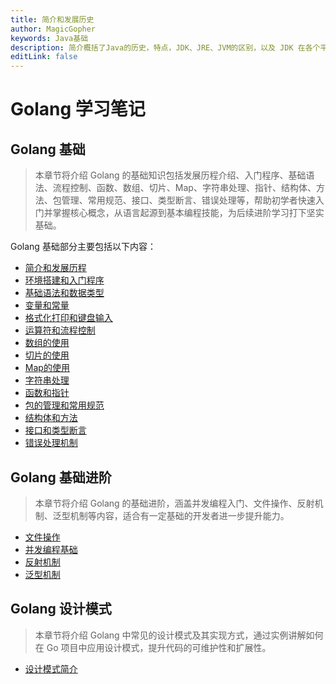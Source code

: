 ```yaml
---
title: 简介和发展历史
author: MagicGopher
keywords: Java基础
description: 简介概括了Java的历史，特点，JDK、JRE、JVM的区别，以及 JDK 在各个平台的安装教程。
editLink: false
---
```


# Golang 学习笔记

## Golang 基础

> 本章节将介绍 Golang 的基础知识包括发展历程介绍、入门程序、基础语法、流程控制、函数、数组、切片、Map、字符串处理、指针、结构体、方法、包管理、常用规范、接口、类型断言、错误处理等，帮助初学者快速入门并掌握核心概念，从语言起源到基本编程技能，为后续进阶学习打下坚实基础。

Golang 基础部分主要包括以下内容：
- [简介和发展历程](./01-Golang基础/01-简介和发展历程.md)
- [环境搭建和入门程序](./01-Golang基础/02-环境搭建和入门程序.md)
- [基础语法和数据类型](01-Golang基础/03-基础语法和数据类型.md)
- [变量和常量](./01-Golang基础/04-变量和常量.md)
- [格式化打印和键盘输入](./01-Golang基础/05-格式化打印和键盘输入.md)
- [运算符和流程控制](./01-Golang基础/06-运算符和流程控制.md)
- [数组的使用](./01-Golang基础/07-数组的使用.md)
- [切片的使用](./01-Golang基础/08-切片的使用.md)
- [Map的使用](./01-Golang基础/09-Map的使用.md)
- [字符串处理](./01-Golang基础/10-字符串处理.md)
- [函数和指针](./01-Golang基础/11-函数和指针.md)
- [包的管理和常用规范](./01-Golang基础/12-包的管理和常用规范.md)
- [结构体和方法](./01-Golang基础/13-结构体和方法.md)
- [接口和类型断言](./01-Golang基础/14-接口和类型断言.md)
- [错误处理机制](./01-Golang基础/15-错误处理机制.md)

## Golang 基础进阶

> 本章节将介绍 Golang 的基础进阶，涵盖并发编程入门、文件操作、反射机制、泛型机制等内容，适合有一定基础的开发者进一步提升能力。

- [文件操作](./02-Golang基础进阶/01-文件操作.md)
- [并发编程基础]()
- [反射机制]()
- [泛型机制]()

## Golang 设计模式

> 本章节将介绍 Golang 中常见的设计模式及其实现方式，通过实例讲解如何在 Go 项目中应用设计模式，提升代码的可维护性和扩展性。

- [设计模式简介]()